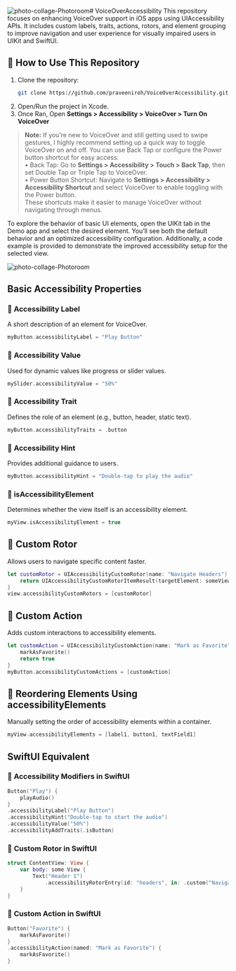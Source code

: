 ![photo-collage-Photoroom](https://github.com/user-attachments/assets/916be927-f0e2-4e2c-8e5b-11db67b1bf33)# VoiceOverAccessibility
This repository focuses on enhancing VoiceOver support in iOS apps using UIAccessibility APIs. It includes custom labels, traits, actions, rotors, and element grouping to improve navigation and user experience for visually impaired users in UIKit and SwiftUI.

## 🚀 How to Use This Repository
1. Clone the repository:
   ```bash
   git clone https://github.com/praveeniroh/VoiceOverAccessibility.git
   ```
2. Open/Run the project in Xcode.
3. Once Ran, Open **Settings > Accessibility > VoiceOver > Turn On VoiceOver**
> **Note:**
>If you’re new to VoiceOver and still getting used to swipe gestures, I highly recommend setting up a quick way to toggle VoiceOver on and off. You can use Back Tap or configure the Power button shortcut for easy access:  
> •	Back Tap: Go to **Settings > Accessibility > Touch > Back Tap**, then set Double Tap or Triple Tap to VoiceOver.  
> •	Power Button Shortcut: Navigate to **Settings > Accessibility > Accessibility Shortcut** and select VoiceOver to enable toggling with the Power button.  
> These shortcuts make it easier to manage VoiceOver without navigating through menus.

To explore the behavior of basic UI elements, open the UIKit tab in the Demo app and select the desired element. You’ll see both the default behavior and an optimized accessibility configuration. Additionally, a code example is provided to demonstrate the improved accessibility setup for the selected view.

![photo-collage-Photoroom](https://github.com/user-attachments/assets/94791bb1-7b3a-4a2d-b93b-b08f15419ca6)


## Basic Accessibility Properties
### 🔹 **Accessibility Label**
A short description of an element for VoiceOver.
```swift
myButton.accessibilityLabel = "Play Button"
```

### 🔹 **Accessibility Value**
Used for dynamic values like progress or slider values.
```swift
mySlider.accessibilityValue = "50%"
```

### 🔹 **Accessibility Trait**
Defines the role of an element (e.g., button, header, static text).
```swift
myButton.accessibilityTraits = .button
```

### 🔹 **Accessibility Hint**
Provides additional guidance to users.
```swift
myButton.accessibilityHint = "Double-tap to play the audio"
```

### 🔹 **isAccessibilityElement**
Determines whether the view itself is an accessibility element.
```swift
myView.isAccessibilityElement = true
```

## 🔹 **Custom Rotor**
Allows users to navigate specific content faster.
```swift
let customRotor = UIAccessibilityCustomRotor(name: "Navigate Headers") { predicate in
    return UIAccessibilityCustomRotorItemResult(targetElement: someView, targetRange: nil)
}
view.accessibilityCustomRotors = [customRotor]
```

## 🔹 **Custom Action**
Adds custom interactions to accessibility elements.
```swift
let customAction = UIAccessibilityCustomAction(name: "Mark as Favorite") { action in
    markAsFavorite()
    return true
}
myButton.accessibilityCustomActions = [customAction]
```

## 🔹 **Reordering Elements Using accessibilityElements**
Manually setting the order of accessibility elements within a container.
```swift
myView.accessibilityElements = [label1, button1, textField1]
```

## SwiftUI Equivalent
### 🔹 **Accessibility Modifiers in SwiftUI**
```swift
Button("Play") {
    playAudio()
}
.accessibilityLabel("Play Button")
.accessibilityHint("Double-tap to start the audio")
.accessibilityValue("50%")
.accessibilityAddTraits(.isButton)
```

### 🔹 **Custom Rotor in SwiftUI**
```swift
struct ContentView: View {
    var body: some View {
        Text("Header 1")
            .accessibilityRotorEntry(id: "headers", in: .custom("Navigate Headers"))
    }
}
```

### 🔹 **Custom Action in SwiftUI**
```swift
Button("Favorite") {
    markAsFavorite()
}
.accessibilityAction(named: "Mark as Favorite") {
    markAsFavorite()
}
```

